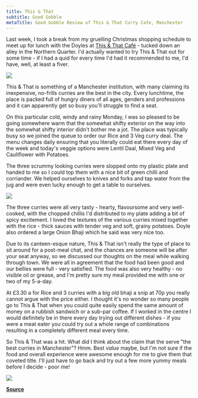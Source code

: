 ```yaml
---
title: This & That
subtitle: Good Gobble
metaTitle: Good Gobble Review of This & That Curry Cafe, Manchester
---
```


Last week, I took a break from my gruelling Christmas shopping schedule to meet up for lunch with the Doyles at [This & That Café](https://www.thisandthatcafe.co.uk/) - tucked down an alley in the Northern Quarter. I'd actually wanted to try This & That out for some time - if I had a quid for every time I'd had it recommended to me, I'd have, well, at least a fiver.

![](https://1.bp.blogspot.com/--RFzPbxBPf4/Tvl7gpfmLXI/AAAAAAAACRw/GA8P-Q_mNIE/s1600/doyle+in+this+and+that.jpg)

This & That is something of a Manchester institution, with many claiming its inexpensive, no-frills curries are the best in the city. Every lunchtime, the place is packed full of hungry diners of all ages, genders and professions and it can apparently get so busy you'll struggle to find a seat.

On this particular cold, windy and rainy Monday, I was so pleased to be going somewhere warm that the somewhat shifty exterior on the way into the somewhat shifty interior didn't bother me a jot. The place was typically busy so we joined the queue to order our Rice and 3 Veg curry deal. The menu changes daily ensuring that you literally could eat there every day of the week and today's veggie options were Lentil Daal, Mixed Veg and Cauliflower with Potatoes.

The three scrummy looking curries were slopped onto my plastic plate and handed to me so I could top them with a nice bit of green chilli and corriander. We helped ourselves to knives and forks and tap water from the jug and were even lucky enough to get a table to ourselves.

![](https://2.bp.blogspot.com/-ZJ5ZMh_x6T4/Tvl_wFB4mVI/AAAAAAAACR8/RzuPZ3jzjhs/s1600/my+curry+at+this+and+that.jpg)

The three curries were all very tasty - hearty, flavoursome and very well-cooked, with the chopped chillis I'd distributed to my plate adding a bit of spicy excitement. I loved the textures of the various curries mixed together with the rice - thick sauces with tender veg and soft, grainy potatoes. Doyle also ordered a large Onion Bhaji which he said was very nice too.

Due to its canteen-esque nature, This & That isn't really the type of place to sit around for a post-meal chat, and the chances are someone will be after your seat anyway, so we discussed our thoughts on the meal while walking through town. We were all in agreement that the food had been good and our bellies were full - very satisfied. The food was also very healthy - no visible oil or grease, and I'm pretty sure my meal provided me with one or two of my 5-a-day.

At £3.30 a for Rice and 3 curries with a big old bhaji a snip at 70p you really cannot argue with the price either. I thought it's no wonder so many people go to This & That when you could quite easily spend the same amount of money on a rubbish sandwich or a sub-par coffee. If I worked in the centre I would definitely be in there every day trying out different dishes - if you were a meat eater you could try out a whole range of combinations resulting in a completely different meal every time.

So This & That was a hit. What did I think about the claim that the serve "the best curries in Manchester"? Hmm. Best *value* maybe, but I'm not sure if the food and overall experience were awesome enough for me to give them that coveted title. I'll just have to go back and try out a few more yummy meals before I decide - poor me!

![](https://3.bp.blogspot.com/-IAGlML5eTOA/TvmCV5hYOjI/AAAAAAAACSI/8NQ-7WQAdwY/s1600/jeni+in+this+and+that.jpg)

**[Source](https://goodgobble.blogspot.com/2011/12/this-that.html)**
